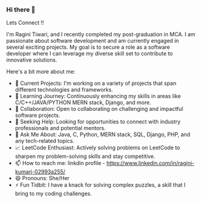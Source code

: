 ### Hi there 👋
Lets Connect !!


I'm Ragini Tiwari, and I recently completed my post-graduation in MCA. I am passionate about software development and am currently engaged in several exciting projects.
My goal is to secure a role as a software developer where I can leverage my diverse skill set to contribute to innovative solutions.

Here's a bit more about me:

- 🔭 Current Projects: I'm working on a variety of projects that span different technologies and frameworks.
- 🌱 Learning Journey: Continuously enhancing my skills in areas like  C/C++/JAVA/PYTHON MERN stack, Django, and more.
- 👯 Collaboration: Open to collaborating on challenging and impactful software projects.
- 🤔 Seeking Help: Looking for opportunities to connect with industry professionals and potential mentors.
- 💬 Ask Me About: Java, C, Python, MERN stack, SQL, Django, PHP, and any tech-related topics.
- 📈 LeetCode Enthusiast: Actively solving problems on LeetCode to sharpen my problem-solving skills and stay competitive.
- 📫 How to reach me: linkdin profile - https://www.linkedin.com/in/ragini-kumari-02993a255/ 
- 😄 Pronouns: She/Her
- ⚡ Fun Tidbit: I have a knack for solving complex puzzles, a skill that I bring to my coding challenges.


